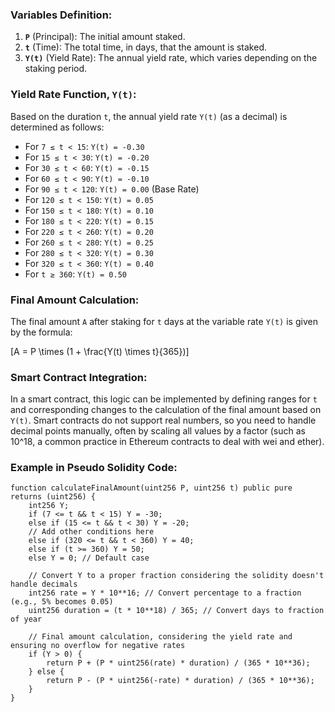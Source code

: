 ### Variables Definition:

1. **`P`** (Principal): The initial amount staked.
2. **`t`** (Time): The total time, in days, that the amount is staked.
3. **`Y(t)`** (Yield Rate): The annual yield rate, which varies depending on the staking period.

### Yield Rate Function, `Y(t)`:

Based on the duration `t`, the annual yield rate `Y(t)` (as a decimal) is determined as follows:

-   For `7 ≤ t < 15`: `Y(t) = -0.30`
-   For `15 ≤ t < 30`: `Y(t) = -0.20`
-   For `30 ≤ t < 60`: `Y(t) = -0.15`
-   For `60 ≤ t < 90`: `Y(t) = -0.10`
-   For `90 ≤ t < 120`: `Y(t) = 0.00` (Base Rate)
-   For `120 ≤ t < 150`: `Y(t) = 0.05`
-   For `150 ≤ t < 180`: `Y(t) = 0.10`
-   For `180 ≤ t < 220`: `Y(t) = 0.15`
-   For `220 ≤ t < 260`: `Y(t) = 0.20`
-   For `260 ≤ t < 280`: `Y(t) = 0.25`
-   For `280 ≤ t < 320`: `Y(t) = 0.30`
-   For `320 ≤ t < 360`: `Y(t) = 0.40`
-   For `t ≥ 360`: `Y(t) = 0.50`

### Final Amount Calculation:

The final amount `A` after staking for `t` days at the variable rate `Y(t)` is given by the formula:

\[A = P \times (1 + \frac{Y(t) \times t}{365})\]

### Smart Contract Integration:

In a smart contract, this logic can be implemented by defining ranges for `t` and corresponding changes to the calculation of the final amount based on `Y(t)`. Smart contracts do not support real numbers, so you need to handle decimal points manually, often by scaling all values by a factor (such as 10^18, a common practice in Ethereum contracts to deal with wei and ether).

### Example in Pseudo Solidity Code:

```solidity
function calculateFinalAmount(uint256 P, uint256 t) public pure returns (uint256) {
    int256 Y;
    if (7 <= t && t < 15) Y = -30;
    else if (15 <= t && t < 30) Y = -20;
    // Add other conditions here
    else if (320 <= t && t < 360) Y = 40;
    else if (t >= 360) Y = 50;
    else Y = 0; // Default case

    // Convert Y to a proper fraction considering the solidity doesn't handle decimals
    int256 rate = Y * 10**16; // Convert percentage to a fraction (e.g., 5% becomes 0.05)
    uint256 duration = (t * 10**18) / 365; // Convert days to fraction of year

    // Final amount calculation, considering the yield rate and ensuring no overflow for negative rates
    if (Y > 0) {
        return P + (P * uint256(rate) * duration) / (365 * 10**36);
    } else {
        return P - (P * uint256(-rate) * duration) / (365 * 10**36);
    }
}
```

